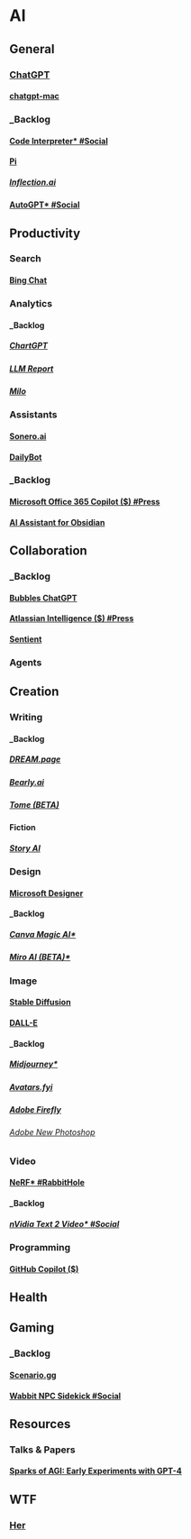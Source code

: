 # AI
## General
### [ChatGPT](https://chat.openai.com/auth/login)
#### [chatgpt-mac](https://github.com/vincelwt/chatgpt-mac)
### _Backlog
#### [Code Interpreter* #Social](TBD)
#### [Pi](https://heypi.com/talk)
##### [Inflection.ai](https://inflection.ai/about)
#### [AutoGPT* #Social](TBD)
## Productivity
### Search
#### [Bing Chat](https://survivalcrziest.github.io/ai/notes/productivity/newbing.html)
### Analytics
#### _Backlog
##### [ChartGPT](https://chartgpt.io)
##### [LLM Report](https://llm.report)
##### [Milo](joinmilo.com)
### Assistants
#### [Sonero.ai](https://sonero.ai)
#### [DailyBot](https://www.dailybot.com)
### _Backlog
#### [Microsoft Office 365 Copilot ($) #Press](https://blogs.microsoft.com/blog/2023/03/16/introducing-microsoft-365-copilot-your-copilot-for-work/)
#### [AI Assistant for Obsidian](https://bagerbach.com/blog/obsidian-ai)
## Collaboration
### _Backlog
#### [Bubbles ChatGPT](https://usebubbles.com/chatgpt)
#### [Atlassian Intelligence ($) #Press](https://www.atlassian.com/software/artificial-intelligence)
#### [Sentient](trysentient.com)
### Agents
## Creation
### Writing
#### _Backlog
##### [DREAM.page](https://dream.page/waitlist)
##### [Bearly.ai](https://bearly.ai/)
##### [Tome (BETA)](https://beta.tome.app)
#### Fiction
##### [Story AI](https://storyai.cc)
### Design
#### [Microsoft Designer](https://designer.microsoft.com)
#### _Backlog
##### [Canva Magic AI*](TBD)
##### [Miro AI (BETA)*](TBD)
### Image
#### [Stable Diffusion](https://stablediffusionweb.com)
#### [DALL-E](https://openai.com/dall-e-2/)
#### _Backlog
##### [Midjourney*](Discord)
##### [Avatars.fyi](https://www.avatars.fyi)
##### [Adobe Firefly](https://www.adobe.com/sensei/generative-ai/firefly.html)
###### [Adobe New Photoshop](https://www.adobe.com/products/photoshop.html)
### Video
#### [NeRF* #RabbitHole](TBD)
#### _Backlog
##### [nVidia Text 2 Video* #Social](TBD)
### Programming
#### [GitHub Copilot ($)](https://github.com/features/copilot)
## Health
## Gaming
### _Backlog
#### [Scenario.gg](https://www.scenario.com)
#### [Wabbit NPC Sidekick #Social](https://twitter.com/jenstine/status/1642732795650011138)
## Resources
### Talks & Papers
#### [Sparks of AGI: Early Experiments with GPT-4](https://www.youtube.com/watch?v=qbIk7-JPB2c)
## WTF
### [Her](http://www.inlovewith.com/apps/her/)